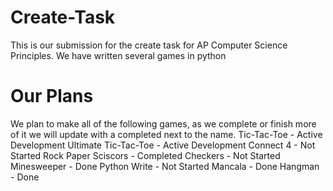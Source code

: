 # Create-Task
This is our submission for the create task for AP Computer Science Principles.
We have written several games in python
# Our Plans
We plan to make all of the following games, as we complete or finish more of it we will update with a completed next to the name.
Tic-Tac-Toe - Active Development
Ultimate Tic-Tac-Toe - Active Development
Connect 4 - Not Started
Rock Paper Sciscors - Completed
Checkers - Not Started
Minesweeper - Done
Python Write - Not Started
Mancala - Done
Hangman - Done
